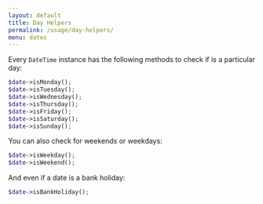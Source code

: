 ```yaml
---
layout: default
title: Day Helpers
permalink: /usage/day-helpers/
menu: dates
---
```


Every `DateTime` instance has the following methods to check if is a particular day:

~~~php
$date->isMonday();
$date->isTuesday();
$date->isWednesday();
$date->isThursday();
$date->isFriday();
$date->isSaturday();
$date->isSunday();
~~~

You can also check for weekends or weekdays:

~~~php
$date->isWeekday();
$date->isWeekend();
~~~

And even if a date is a bank holiday:

~~~php
$date->isBankHoliday();
~~~
